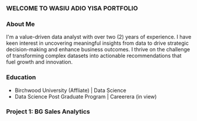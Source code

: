 ### WELCOME TO WASIU ADIO YISA PORTFOLIO

### About Me

I'm a value-driven data analyst with over two (2) years of experience. I have keen interest in uncovering meaningful insights from data to drive strategic decision-making and enhance business outcomes. I thrive on the challenge of transforming complex datasets into actionable recommendations that fuel growth and innovation.

### Education
- Birchwood University (Affliate) | Data Science
- Data Science Post Graduate Program | Careerera (in view)

### Project 1: BG Sales Analytics
